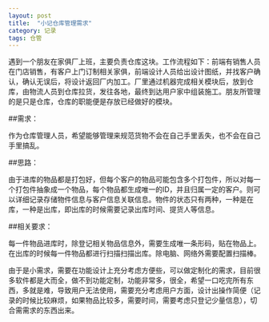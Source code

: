 ```yaml
---
layout: post
title:  "小记仓库管理需求"
category: 记录
tags: 仓管
---
```


遇到一个朋友在家俱厂上班，主要负责仓库这块。工作流程如下：前端有销售人员在门店销售，有客户上门订制相关家俱，前端设计人员给出设计图纸，并找客户确认，确认无误后，将设计返回厂内加工。厂里通过机器完成相关模块后，放到仓库，由物流人员到仓库拉货，发往各地，最终到达用户家中组装施工。朋友所管理的是只是仓库，仓库的职能便是存放已经做好的模块。

##需求：

作为仓库管理人员，希望能够管理来规范货物不会在自己手里丢失，也不会在自己手里搞乱。

##思路：

由于进库的物品都是打包好，但每个客户的物品可能包含多个打包件，所以对每一个打包件抽象成一个物品，每个物品都生成唯一的ID，并且归属一定的客户。则可以详细记录存储物件信息与客户信息关联信息。物件的状态只有两种，一种是在库，一种是出库，即出库的时候需要记录出库时间、提货人等信息。

##相关要求：

每一件物品进库时，除登记相关物品信息外，需要生成唯一条形码，贴在物品上。在出库的时候每一件物品都进行扫描扫描出库。除电脑、网络外需要配置扫描棒。

由于是小需求，需要在功能设计上充分考虑方便些，可以做定制化的需求，目前很多软件都是大而全，做不到功能定制，功能非常多，很全，希望一口吃完所有东西，多就是难，导致用户无法使用，需要充分考虑用户方面，设计出操作简便（记录的时候比较麻烦，如果物品比较多，需要时间，需要考虑只登记少量信息），切合需需求的东西出来。

